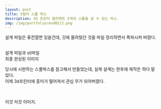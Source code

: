 ```yaml
---
layout: post
title: 5컬러 스풀 박스
description: 3d 프린터 필라멘트 5개의 스풀을 걸 수 있는 박스. 
img: /img/portfolio/end02/2.png
---
```


설계 파일은 퓨전열면 있을건데, 깃에 올려뒀던 것을 파일 정리하면서 폭파시켜 버렸다.  

<div class="img_row">
	<img class="col one" src="{{ site.baseurl }}/img/portfolio/end02/1.png" alt="" title="example image"/>
	<img class="col one" src="{{ site.baseurl }}/img/portfolio/end02/2.png" alt="" title="example image"/>
	<img class="col one" src="{{ site.baseurl }}/img/portfolio/end02/3.png" alt="" title="example image"/>
		<img class="col one" src="{{ site.baseurl }}/img/portfolio/end02/4.png" alt="" title="example image"/>
			<img class="col one" src="{{ site.baseurl }}/img/portfolio/end02/5.png" alt="" title="example image"/>
</div>


<div class="col three caption">
설계 파일과 stl파일 

</div>
<div class="img_row">
	<img class="col three" src="{{ site.baseurl }}/img/portfolio/end02/6.png" alt="" title="example image"/>
</div>
<div class="col three caption">
	최종 완성된 이미지
</div>

 당시에 시판하는 스풀박스를 참고해서 만들었는데, 실제 설계는 한후에 제작은 하다 말았다.
<br/>
 이제 3d프린터에 흥미가 떨어져서 관심 무가 되어버렸다. 
<br/><br/>

<div class="img_row">
	<img class="col two" src="{{ site.baseurl }}/img/portfolio/end02/7.png" alt="" title="example image"/>
	<img class="col one" src="{{ site.baseurl }}/img/portfolio/end02/8.png" alt="" title="example image"/>
</div>
<div class="col three caption">
이것 저것 이미지.
</div>


<br/><br/><br/>

